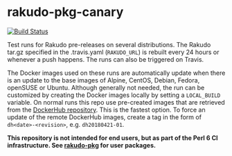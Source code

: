 # rakudo-pkg-canary

[![Build Status](https://travis-ci.org/perl6/rakudo-pkg-canary.svg?branch=master)](https://travis-ci.org/perl6/rakudo-pkg-canary)

Test runs for Rakudo pre-releases on several distributions. The Rakudo tar.gz
specified in the .travis.yaml (`RAKUDO_URL`) is rebuilt every 24 hours or
whenever a push happens. The runs can also be triggered on Travis.

The Docker images used on these runs are automatically update when there is an
update to the base images of Alpine, CentOS, Debian, Fedora, openSUSE or
Ubuntu. Although generally not needed, the run can be customized by creating
the Docker images locally by setting a `LOCAL_BUILD` variable. On normal runs
this repo use pre-created images that are retrieved from the
[DockerHub repository](https://hub.docker.com/r/nxadm/rakudo-pkg-canary). This
is the fastest option. To force an update of the remote DockerHub images,
create a tag in the form of `dh<date>-<revision>`, e.g. `dh20180421-01`.

**This repository is not intended for end users, but as part of the Perl 6 CI
infrastructure. See [rakudo-pkg](https://github.com/nxadm/) for user
packages.**

